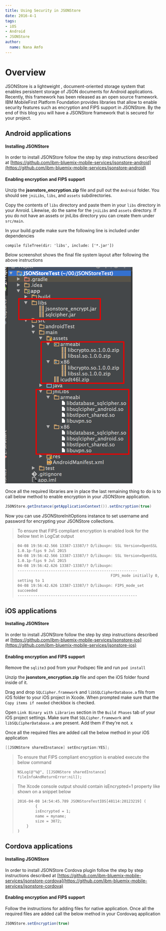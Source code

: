 ```yaml
---
title: Using Security in JSONStore
date: 2016-4-1
tags:
- iOS
- Android
- JSONStore
author:
  name: Nana Amfo
---
```




# Overview 
JSONStore is a lightweight , document-oriented storage system that enables persistent storage of JSON documents for Android applications. Recently, this framework has been released as an open source framework. IBM MobileFirst Platform Foundation provides libraries that allow to enable security features such as encryption and FIPS support in JSONStore. By the end of this blog you will have a JSONStore framework that is secured for your project.

## Android applications

#### Installing JSONStore

In order to install JSONStore follow the step by step instructions described at [https://github.com/ibm-bluemix-mobile-services/jsonstore-android](https://github.com/ibm-bluemix-mobile-services/jsonstore-android)

#### Enabling encryption and FIPS support

Unzip the **jsonstore_encryption.zip** file and pull out the `Android` folder. You should see `jniLibs`, `libs`, and `assets` subdirectories. 

Copy the contents of `libs` directory and paste them in your `libs` directory in your Anroid. Likewise, do the same for the `jniLibs` and `assets` directory. If you do not have an assets or jniLibs directory you can create them under `src/main`. 

In your build.gradle make sure the following line is included under dependencies

```Gradle
compile fileTree(dir: 'libs', include: ['*.jar'])
```

Below screenshot shows the final file system layout after following the above instructions

![](EnablingJsonStoreSecurityAndroidStudio.png)

Once all the required libraries are in place the last remaining thing to do is to call below method to enable encryption in your JSONStore application.

```Java
JSONStore.getInstance(getApplicationContext()).setEncryption(true)
``` 
Now you can use JSONStoreInitOptions instance to set username and password for encrypting your JSONStore collections. 

> To ensure that FIPS compliant encryption is enabled look for the below text in LogCat output

> ```
> 04-08 19:56:42.566 13387-13387/? D/libuvpn: SSL Version=OpenSSL 1.0.1p-fips 9 Jul 2015
> 04-08 19:56:42.566 13387-13387/? D/libuvpn: SSL Version=OpenSSL 1.0.1p-fips 9 Jul 2015
> 04-08 19:56:42.626 13387-13387/? D/libuvpn:
> ------------------------------------------------------
> 											FIPS_mode initially 0, setting to 1
> 04-08 19:56:42.626 13387-13387/? D/libuvpn: FIPS_mode_set succeeded
> ------------------------------------------------------
> ```

## iOS applications

#### Installing JSONStore

In order to install JSONStore follow the step by step instructions described at [https://github.com/ibm-bluemix-mobile-services/jsonstore-ios](https://github.com/ibm-bluemix-mobile-services/jsonstore-ios)

#### Enabling encryption and FIPS support

Remove the `sqlite3` pod from your Podspec file and run `pod install`

Unzip the **jsonstore_encryption.zip** file and open the iOS folder found inside of it. 

Drag and drop `SQLCipher.framework` and `libSQLCipherDatabase.a` fils from iOS folder to your iOS project in Xcode. When prompted make sure that the `Copy items if needed` checkbox is checked. 

Open `Link Binary with Libraries` section in the `Build Phases` tab of your iOS project settings. Make sure that `SQLCipher.framework` and `libSQLCipherDatabase.a` are present. Add them if they're not. x

Once all the required files are added call the below method in your iOS application

```Objective-C
[[JSONStore sharedInstance] setEncryption:YES];
```
> To ensure that FIPS compliant encryption is enabled execute the below command

>```
> NSLog(@"%@", [[JSONStore sharedInstance] fileInfoAndReturnError:nil]);
>```

> The Xcode console output should contain isEncrypted=1 property like shown on a snippet below

> ```
> 2016-04-08 14:54:45.789 JSONStoreTestIOS[48114:20123219] (
>         {
>         isEncrypted = 1;
>         name = myname;
>         size = 3072;
>     }
> )
> ```

## Cordova applications

#### Installing JSONStore

In order to install JSONStore Cordova plugin follow the step by step instructions described at [https://github.com/ibm-bluemix-mobile-services/jsonstore-cordova](https://github.com/ibm-bluemix-mobile-services/jsonstore-cordova)

#### Enabling encryption and FIPS support

Follow the instructions for adding files for native application. Once all the required files are added call the below method in your Cordovaq application

```Javascript
JSONStore.setEncryption(true)
```
